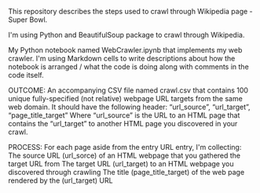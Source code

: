 This repository describes the steps used to crawl through Wikipedia page - Super Bowl.

I'm using Python and BeautifulSoup package to crawl through Wikipedia.

My Python notebook named WebCrawler.ipynb that implements my web crawler. I'm using Markdown cells to write descriptions about how the notebook is arranged / what the code is doing along with comments in the code itself. 

OUTCOME:
An accompanying CSV file named crawl.csv that contains 100 unique fully-specified (not relative) webpage URL targets from the same web domain.  It should have the following header:
“url_source”, “url_target”, “page_title_target”
Where “url_source” is the URL to an HTML page that contains the “url_target” to another HTML page you discovered in your crawl.

PROCESS:
For each page aside from the entry URL entry, I'm collecting:
The source URL (url_sorce) of an HTML webpage that you gathered the target URL from
The target URL (url_target) to an HTML webpage you discovered through crawling
The title  (page_title_target) of the web page rendered by the (url_target) URL

